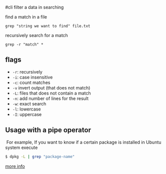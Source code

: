 #cli
filter a data in searching

find a match in a file
```
grep "string we want to find" file.txt
```

recursively search for a match
```
grep -r "match" *
```


## flags
- `-r`: recursively
- `-i`: case insensitive
- `-c`: count matches
- `-v` invert output (that does not match)
- `-L`: files that does not contain a match
- `-n`: add number of lines for the result
- `-w`: exact search
- `-l`: lowercase
- `-I`: uppercase

## Usage with a pipe operator
 For example, If you want to know if a certain package is installed in Ubuntu system execute

```bash
$ dpkg -L | grep "package-name"
```

[more info](https://www.digitalocean.com/community/tutorials/grep-command-in-linux-unix)
